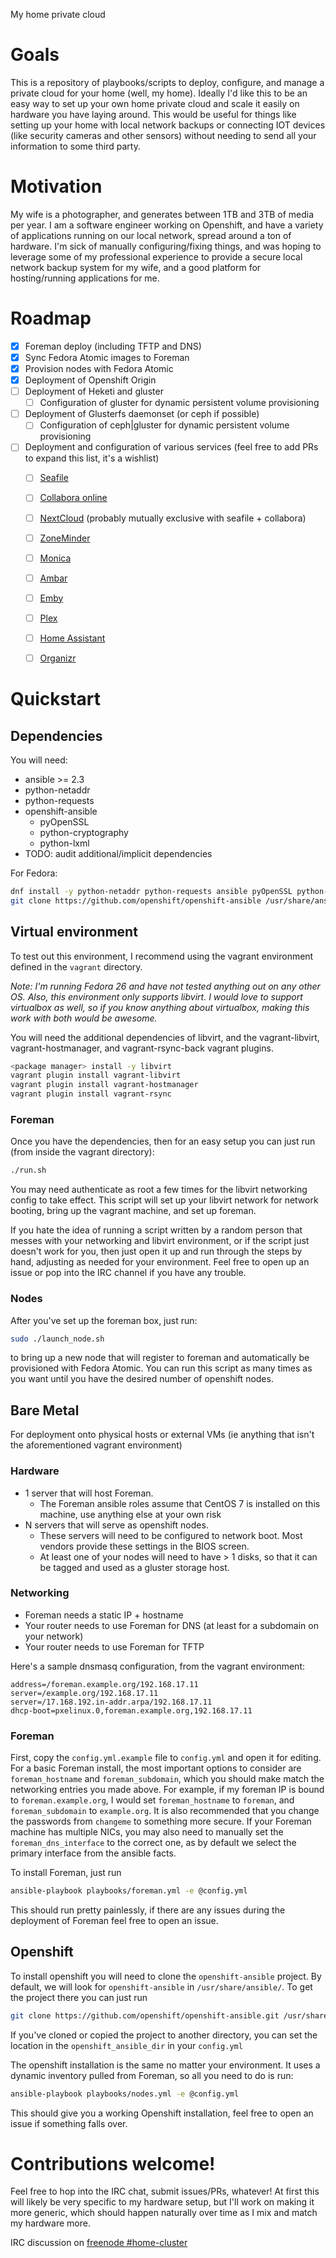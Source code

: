 My home private cloud

# Goals
This is a repository of playbooks/scripts to deploy, configure, and manage a private cloud for your home (well, my home). Ideally I'd like this to be an easy way to set up your own home private cloud and scale it easily on hardware you have laying around. This would be useful for things like setting up your home with local network backups or connecting IOT devices (like security cameras and other sensors) without needing to send all your information to some third party.

# Motivation
My wife is a photographer, and generates between 1TB and 3TB of media per year. I am a software engineer working on Openshift, and have a variety of applications running on our local network, spread around a ton of hardware. I'm sick of manually configuring/fixing things, and was hoping to leverage some of my professional experience to provide a secure local network backup system for my wife, and a good platform for hosting/running applications for me.

# Roadmap
- [x] Foreman deploy (including TFTP and DNS)
- [x] Sync Fedora Atomic images to Foreman
- [x] Provision nodes with Fedora Atomic
- [x] Deployment of Openshift Origin
- [ ] Deployment of Heketi and gluster
  - [ ] Configuration of gluster for dynamic persistent volume provisioning
- [ ] Deployment of Glusterfs daemonset (or ceph if possible)
  - [ ] Configuration of ceph|gluster for dynamic persistent volume provisioning
- [ ] Deployment and configuration of various services (feel free to add PRs to expand this list, it's a wishlist)
  - [ ] [Seafile](https://www.seafile.com/en/home/)
  - [ ] [Collabora online](https://www.collaboraoffice.com/)
  - [ ] [NextCloud](https://nextcloud.com/) (probably mutually exclusive with seafile + collabora)
  - [ ] [ZoneMinder](https://zoneminder.com/)
  - [ ] [Monica](https://monicahq.com/)
  - [ ] [Ambar](https://ambar.cloud/)
  - [ ] [Emby](https://emby.media/)
  - [ ] [Plex](https://www.plex.tv/)
  - [ ] [Home Assistant](https://home-assistant.io/)
  - [ ] [Organizr](https://github.com/causefx/Organizr)


# Quickstart

## Dependencies
You  will need:
- ansible >= 2.3
- python-netaddr
- python-requests
- openshift-ansible
    - pyOpenSSL
    - python-cryptography
    - python-lxml
- TODO: audit additional/implicit dependencies

For Fedora:

```bash
dnf install -y python-netaddr python-requests ansible pyOpenSSL python-cryptography python-lxml
git clone https://github.com/openshift/openshift-ansible /usr/share/ansible/openshift-ansible
```

## Virtual environment
To test out this environment, I recommend using the vagrant environment defined in the `vagrant` directory.

_Note: I'm running Fedora 26 and have not tested anything out on any other OS. Also,
this environment only supports libvirt. I would love to support virtualbox as well,
so if you know anything about virtualbox, making this work with both would be awesome._

You will need the additional dependencies of libvirt,
and the vagrant-libvirt, vagrant-hostmanager, and vagrant-rsync-back vagrant plugins.

```bash
<package manager> install -y libvirt
vagrant plugin install vagrant-libvirt
vagrant plugin install vagrant-hostmanager
vagrant plugin install vagrant-rsync
```

### Foreman

Once you have the dependencies, then for an easy setup you can just run (from inside the vagrant directory):

```bash
./run.sh
```

You may need authenticate as root a few times for the libvirt networking config to take effect. This script will set up your libvirt network for network booting, bring up the vagrant machine, and set up foreman.

If you hate the idea of running a script written by a random person that messes with your networking and libvirt environment, or if the script just doesn't work for you, then just open it up and run through the steps by hand, adjusting as needed for your environment. Feel free to open up an issue or pop into the IRC channel if you have any trouble.


### Nodes
After you've set up the foreman box, just run:

```bash
sudo ./launch_node.sh
```

to bring up a new node that will register to foreman and automatically be provisioned with Fedora Atomic. You can run this script as many times as you want until you have the desired number of openshift nodes.

## Bare Metal

For deployment onto physical hosts or external VMs (ie anything that isn't the aforementioned vagrant environment)

### Hardware
- 1 server that will host Foreman.
    - The Foreman ansible roles assume that CentOS 7 is installed on this machine, use anything else at your own risk
- N servers that will serve as openshift nodes.
    - These servers will need to be configured to network boot. Most vendors provide these settings in the BIOS screen.
    - At least one of your nodes will need to have > 1 disks, so that it can be tagged and used as a gluster storage host.

### Networking
- Foreman needs a static IP + hostname
- Your router needs to use Foreman for DNS (at least for a subdomain on your network)
- Your router needs to use Foreman for TFTP

Here's a sample dnsmasq configuration, from the vagrant environment:

```
address=/foreman.example.org/192.168.17.11
server=/example.org/192.168.17.11
server=/17.168.192.in-addr.arpa/192.168.17.11
dhcp-boot=pxelinux.0,foreman.example.org,192.168.17.11
```

### Foreman

First, copy the `config.yml.example` file to `config.yml` and open it for editing. For a basic
Foreman install, the most important options to consider are `foreman_hostname` and
`foreman_subdomain`, which you should make match the networking entries you made above. For
example, if my foreman IP is bound to `foreman.example.org`, I would set `foreman_hostname`
to `foreman`, and `foreman_subdomain` to `example.org`. It is also recommended that you change
the passwords from `changeme` to something more secure. If your Foreman machine has multiple
NICs, you may also need to manually set the `foreman_dns_interface` to the correct one, as by
default we select the primary interface from the ansible facts.

To install Foreman, just run

```bash
ansible-playbook playbooks/foreman.yml -e @config.yml
```

This should run pretty painlessly, if there are any issues during the deployment of Foreman feel free to open an issue.


## Openshift

To install openshift you will need to clone the `openshift-ansible` project. By default, we will look for `openshift-ansible`
in `/usr/share/ansible/`. To get the project there you can just run

```bash
git clone https://github.com/openshift/openshift-ansible.git /usr/share/ansible/openshift-ansible
```

If you've cloned or copied the project to another directory, you can set the location in the `openshift_ansible_dir`
in your `config.yml`

The openshift installation is the same no matter your environment. It uses a dynamic inventory pulled from Foreman, so
all you need to do is run:

```bash
ansible-playbook playbooks/nodes.yml -e @config.yml
```

This should give you a working Openshift installation, feel free to open an issue if something falls over.


# Contributions welcome!

Feel free to hop into the IRC chat, submit issues/PRs, whatever! At first this will likely be very specific to my hardware setup, but I'll work on making it more generic, which should happen naturally over time as I mix and match my hardware more.

IRC discussion on [freenode #home-cluster](https://kiwiirc.com/client/irc.freenode.net/#home-cluster)

